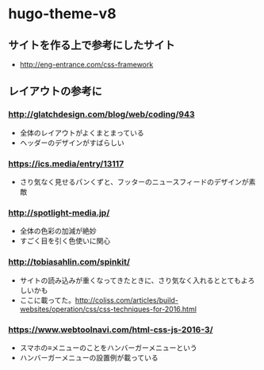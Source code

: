# hugo-theme-v8

サイトを作る上で参考にしたサイト
-----

* http://eng-entrance.com/css-framework


レイアウトの参考に
-----



### http://glatchdesign.com/blog/web/coding/943

* 全体のレイアウトがよくまとまっている
* ヘッダーのデザインがすばらしい


### https://ics.media/entry/13117

* さり気なく見せるパンくずと、フッターのニュースフィードのデザインが素敵

### http://spotlight-media.jp/

* 全体の色彩の加減が絶妙
* すごく目を引く色使いに関心

### http://tobiasahlin.com/spinkit/

* サイトの読み込みが重くなってきたときに、さり気なく入れるととてもよろしいかも
* ここに載ってた。http://coliss.com/articles/build-websites/operation/css/css-techniques-for-2016.html

### https://www.webtoolnavi.com/html-css-js-2016-3/

* スマホの≡メニューのことをハンバーガーメニューという
* ハンバーガーメニューの設置例が載っている
